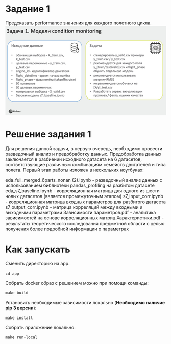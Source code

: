 # Задание 1
Предсказать performance значения для каждого полетного цикла.
![alt text](/contents/img/tech_task.jpeg)

# Решение задания 1
Для решения данной задачи, в первую очередь, необходимо провести разведочный анализ и предобработку данных. Предобработка данных заключается в разбиении исходного датасета на 6 датасетов, соответствующие различным комбинациям семейств двигателей и типа полета.
Первый этап работы изложен в нескольких ноутбуках:

eda_full_merged_6parts_nonan (2).ipynb - разведочный анализ данных с использованием библиотеки pandas_profiling на разбитом датасете
eda_s7_baseline.ipynb - корреляционная матрица для одного из шести новых датасетов (является промежуточным этапом)
s7_input_corr.ipynb - корреляционная матрица входных параметров для разбитого датасета
s7_output_corr.ipynb - матрица корреляций между входными и выходными параметрами
Зависимости параметров.pdf - аналитика зависимостей на основе корреляционных матриц
Характеристики.pdf - результаты теоретического исследования предметной области с целью получения более подробной информации о параметрах



# Как запускать

Сменить директорию на app.
```
cd app
```

Собрать docker образ с решением можно при помощи команды: 

```
make build
```

Установить необходимые зависимости локально (**Необходимо наличие pip 3 версии**):
```
make install
```

Собрать приложение локально:
```
make run-local
```

